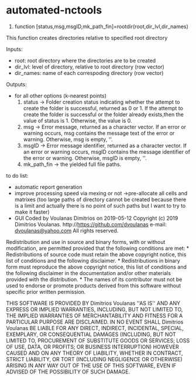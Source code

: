 # automated-nctools

1. function [status,msg,msgID,mk_path_fin]=rootdir(root,dir_lvl,dir_names)

This function creates directories relative to specified root directory

Inputs:
 - root: root directory where the directories are to be created 
 - dir_lvl: level of directory, relative to root directory (row vector)
 - dir_names: name of each correspoding directory (row vector)

 Outputs:
 - for all other options (k-nearest points)
     1. status -> Folder creation status indicating whether the attempt to
          create the folder is successful, returned as 0 or 1. 
          If the attempt to create the folder is successful or the folder 
          already exists,then the value of status is 1. Otherwise, the
          value is 0.
     2. msg -> Error message, returned as a character vector. If an error
          or warning occurs, msg contains the message text of the error or
          warning. Otherwise, msg is empty, ''.
	  3. msgID -> Error message identifier, returned as a character vector.
          If an error or warning occurs, msgID contains the message identifier
          of the error or warning. Otherwise, msgID is empty, ''.
	  4. mk_path_fin -> the yielded full file paths.

to do list:
 - automatic report generation
 - improve processing speed via mexing or not ->pre-allocate all cells
 and matrixes (too large paths of directory cannot be created because
 there is a limit and actually there is no point of such paths
 but I want to try to make it faster)
 - GUI
Coded by Voulanas Dimitrios on 2019-05-12
Copyright (c) 2019 Dimitrios Voulanas. 
http://https://github.com/dvoulanas
e-mail: dvoulanas@yahoo.com
All rights reserved.
 
Redistribution and use in source and binary forms, with or without
modification, are permitted provided that the following conditions are 
met:
	* Redistributions of source code must retain the above copyright 
    notice, this list of conditions and the following disclaimer.
	* Redistributions in binary form must reproduce the above copyright 
   notice, this list of conditions and the following disclaimer in the 
    documentation and/or other materials provided with the distribution.
	* The names of its contributor must not be used to endorse or promote products 
    derived from this software without specific prior written permission.

THIS SOFTWARE IS PROVIDED BY Dimitrios Voulanas ''AS IS'' AND ANY EXPRESS OR 
IMPLIED WARRANTIES, INCLUDING, BUT NOT LIMITED TO, THE IMPLIED WARRANTIES 
OF MERCHANTABILITY AND FITNESS FOR A PARTICULAR PURPOSE ARE DISCLAIMED. 
IN NO EVENT SHALL Dimitrios Voulanas BE LIABLE FOR ANY DIRECT, INDIRECT, 
INCIDENTAL, SPECIAL, EXEMPLARY, OR CONSEQUENTIAL DAMAGES (INCLUDING, BUT 
NOT LIMITED TO, PROCUREMENT OF SUBSTITUTE GOODS OR SERVICES; LOSS OF USE,
DATA, OR PROFITS; OR BUSINESS INTERRUPTION) HOWEVER CAUSED AND ON ANY 
THEORY OF LIABILITY, WHETHER IN CONTRACT, STRICT LIABILITY, OR TORT 
(INCLUDING NEGLIGENCE OR OTHERWISE) ARISING IN ANY WAY OUT OF THE USE 
OF THIS SOFTWARE, EVEN IF ADVISED OF THE POSSIBILITY OF SUCH DAMAGE.
